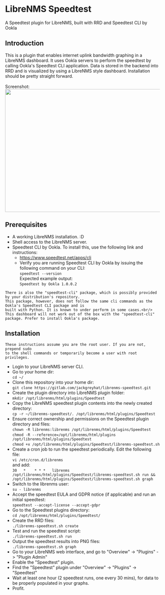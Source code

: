# LibreNMS Speedtest
A Speedtest plugin for LibreNMS, built with RRD and Speedtest CLI by Ookla

## Introduction
This is a plugin that enables internet uplink bandwidth graphing in a LibreNMS dashboard. It uses Ookla servers to perform the speedtest by calling Ookla's Speedtest CLI application. Data is stored in the backend into RRD and is visualized by using a LibreNMS style dashboard.
Installation should be pretty straight forward.<br/><br/>
Screenshot:<br/>
<img src="https://gitlab.com/jackgreyhat/librenms-speedtest/-/raw/master/images/dashboard-screenshot.png" width="800" height="400"/>

## Prerequisites
- A working LibreNMS installation. :D
- Shell access to the LibreNMS server.
- Speedtest CLI by Ookla. To install this, use the following link and instructions:
    - https://www.speedtest.net/apps/cli
    - Verify you are running Speedtest CLI by Ookla by issuing the following command on your CLI:<br> 
      `speedtest --version`<br/>
      Expected example output:<br/>
      `Speedtest by Ookla 1.0.0.2`
      <br/>
```
There is also the "speedtest-cli" package, which is possibly provided by your distribution's repository. 
This package, however, does not follow the same cli commands as the Ookla's Speedtest CLI package and is 
built with Python. It is known to under perform in some cases.<br/>
This dashboard will not work out of the box with the "speedtest-cli" package. Prefer to install Ookla's package.
```

## Installation
```
These instructions assume you are the root user. If you are not, prepend sudo 
to the shell commands or temporarily become a user with root privileges.
```
- Login to your LibreNMS server CLI.
- Go to your home dir:<br/>
`cd ~/`
- Clone this repository into your home dir:<br/>
`git clone https://gitlab.com/jackgreyhat/librenms-speedtest.git`
- Create the plugin directory into LibreNMS plugin folder:<br/>
`mkdir /opt/librenms/html/plugins/Speedtest`
- Copy the LibreNMS speedtest plugin contents into the newly created directory:<br/>
`cp -r ~/librenms-speedtest/. /opt/librenms/html/plugins/Speedtest`
- Ensure correct ownership and permissions on the Speedtest plugin directory and files:<br/>
`chown -R librenms:librenms /opt/librenms/html/plugins/Speedtest`<br/>
`chmod -R --reference=/opt/librenms/html/plugins /opt/librenms/html/plugins/Speedtest`<br/>
`chmod +x /opt/librenms/html/plugins/Speedtest/librenms-speedtest.sh`<br/>
- Create a cron job to run the speedtest periodically. Edit the following file:<br/>
`vi /etc/cron.d/librenms`<br/>
and add:<br/>
`30   *    * * *   librenms    /opt/librenms/html/plugins/Speedtest/librenms-speedtest.sh run && /opt/librenms/html/plugins/Speedtest/librenms-speedtest.sh graph`
- Switch to the librenms user:<br/>
`su - librenms`
- Accept the speedtest EULA and GDPR notice (if applicable) and run an initial speedtest:<br/>
`speedtest --accept-license --accept-gdpr`
- Go to the Speedtest plugins directory:<br/>
`cd /opt/librenms/html/plugins/Speedtest/`
- Create the RRD files:<br/>
`./librenms-speedtest.sh create`
- Test and run the speedtest script:<br/>
`./librenms-speedtest.sh run`
- Output the speedtest results into PNG files:<br/>
`./librenms-speedtest.sh graph`
- Go to your LibreNMS web interface, and go to "Overview" -> "Plugins" -> "Plugin Admin"
- Enable the "Speedtest" plugin.
- Find the "Speedtest" plugin under "Overview" -> "Plugins" -> "Speedtest"
- Wait at least one hour (2 speedtest runs, one every 30 mins), for data to be properly populated in your graphs.
- Profit.